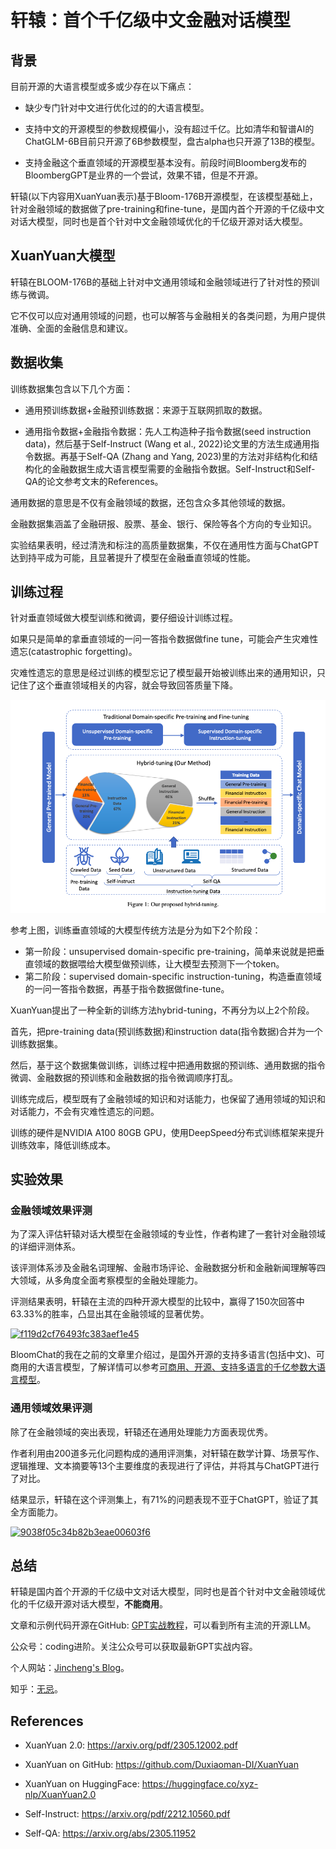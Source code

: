 # 轩辕：首个千亿级中文金融对话模型

## 背景

目前开源的大语言模型或多或少存在以下痛点：

* 缺少专门针对中文进行优化过的的大语言模型。

* 支持中文的开源模型的参数规模偏小，没有超过千亿。比如清华和智谱AI的ChatGLM-6B目前只开源了6B参数模型，盘古alpha也只开源了13B的模型。
* 支持金融这个垂直领域的开源模型基本没有。前段时间Bloomberg发布的BloombergGPT是业界的一个尝试，效果不错，但是不开源。

轩辕(以下内容用XuanYuan表示)基于Bloom-176B开源模型，在该模型基础上，针对金融领域的数据做了pre-training和fine-tune，是国内首个开源的千亿级中文对话大模型，同时也是首个针对中文金融领域优化的千亿级开源对话大模型。



## XuanYuan大模型

轩辕在BLOOM-176B的基础上针对中文通用领域和金融领域进行了针对性的预训练与微调。

它不仅可以应对通用领域的问题，也可以解答与金融相关的各类问题，为用户提供准确、全面的金融信息和建议。



## 数据收集

训练数据集包含以下几个方面：

* 通用预训练数据+金融预训练数据：来源于互联网抓取的数据。

* 通用指令数据+金融指令数据：先人工构造种子指令数据(seed instruction data)，然后基于Self-Instruct (Wang et al., 2022)论文里的方法生成通用指令数据。再基于Self-QA (Zhang and Yang, 2023)里的方法对非结构化和结构化的金融数据生成大语言模型需要的金融指令数据。Self-Instruct和Self-QA的论文参考文末的References。

通用数据的意思是不仅有金融领域的数据，还包含众多其他领域的数据。

金融数据集涵盖了金融研报、股票、基金、银行、保险等各个方向的专业知识。

实验结果表明，经过清洗和标注的高质量数据集，不仅在通用性方面与ChatGPT达到持平成为可能，且显著提升了模型在金融垂直领域的性能。



## 训练过程

针对垂直领域做大模型训练和微调，要仔细设计训练过程。

如果只是简单的拿垂直领域的一问一答指令数据做fine tune，可能会产生灾难性遗忘(catastrophic forgetting)。

灾难性遗忘的意思是经过训练的模型忘记了模型最开始被训练出来的通用知识，只记住了这个垂直领域相关的内容，就会导致回答质量下降。

 ![](../img/llm5.png) 

参考上图，训练垂直领域的大模型传统方法是分为如下2个阶段：

* 第一阶段：unsupervised domain-specific pre-training，简单来说就是把垂直领域的数据喂给大模型做预训练，让大模型去预测下一个token。
* 第二阶段：supervised domain-specific instruction-tuning，构造垂直领域的一问一答指令数据，再基于指令数据做fine-tune。

XuanYuan提出了一种全新的训练方法hybrid-tuning，不再分为以上2个阶段。

首先，把pre-training data(预训练数据)和instruction data(指令数据)合并为一个训练数据集。

然后，基于这个数据集做训练，训练过程中把通用数据的预训练、通用数据的指令微调、金融数据的预训练和金融数据的指令微调顺序打乱。

训练完成后，模型既有了金融领域的知识和对话能力，也保留了通用领域的知识和对话能力，不会有灾难性遗忘的问题。

训练的硬件是NVIDIA A100 80GB GPU，使用DeepSpeed分布式训练框架来提升训练效率，降低训练成本。



## 实验效果

### 金融领域效果评测

为了深入评估轩辕对话大模型在金融领域的专业性，作者构建了一套针对金融领域的详细评测体系。

该评测体系涉及金融名词理解、金融市场评论、金融数据分析和金融新闻理解等四大领域，从多角度全面考察模型的金融处理能力。

评测结果表明，轩辕在主流的四种开源大模型的比较中，赢得了150次回答中63.33%的胜率，凸显出其在金融领域的显著优势。

[![f119d2cf76493fc383aef1e45](https://user-images.githubusercontent.com/10808269/240129265-18ae1d5f-c9be-4813-8386-db6dc5f4896e.png)](https://user-images.githubusercontent.com/10808269/240129265-18ae1d5f-c9be-4813-8386-db6dc5f4896e.png)

BloomChat的我在之前的文章里介绍过，是国外开源的支持多语言(包括中文)、可商用的大语言模型，了解详情可以参考[可商用、开源、支持多语言的千亿参数大语言模型](https://mp.weixin.qq.com/s?__biz=Mzg2MTcwNjc1Mg==&mid=2247484766&idx=1&sn=ccecd302b889a73b46c8d804f713bc25&chksm=ce124a31f965c32749d27391ecbfd185ae48f9a1e30aeed5d5fc2b0de97b3f06e9116d85e61b&token=2139363355&lang=zh_CN#rd)。



### 通用领域效果评测

除了在金融领域的突出表现，轩辕还在通用处理能力方面表现优秀。

作者利用由200道多元化问题构成的通用评测集，对轩辕在数学计算、场景写作、逻辑推理、文本摘要等13个主要维度的表现进行了评估，并将其与ChatGPT进行了对比。

结果显示，轩辕在这个评测集上，有71%的问题表现不亚于ChatGPT，验证了其全方面能力。

[![9038f05c34b82b3eae00603f6](https://user-images.githubusercontent.com/10808269/240129284-f85989c5-7e68-4fee-b9dc-39ef1c500c06.png)](https://user-images.githubusercontent.com/10808269/240129284-f85989c5-7e68-4fee-b9dc-39ef1c500c06.png)



## 总结

轩辕是国内首个开源的千亿级中文对话大模型，同时也是首个针对中文金融领域优化的千亿级开源对话大模型，**不能商用**。

文章和示例代码开源在GitHub: [GPT实战教程](https://github.com/jincheng9/gpt-tutorial)，可以看到所有主流的开源LLM。

公众号：coding进阶。关注公众号可以获取最新GPT实战内容。

个人网站：[Jincheng's Blog](https://jincheng9.github.io/)。

知乎：[无忌](https://www.zhihu.com/people/thucuhkwuji)。



## References

* XuanYuan 2.0: https://arxiv.org/pdf/2305.12002.pdf

* XuanYuan on GitHub: https://github.com/Duxiaoman-DI/XuanYuan

* XuanYuan on HuggingFace: https://huggingface.co/xyz-nlp/XuanYuan2.0

* Self-Instruct: https://arxiv.org/pdf/2212.10560.pdf

* Self-QA: https://arxiv.org/abs/2305.11952